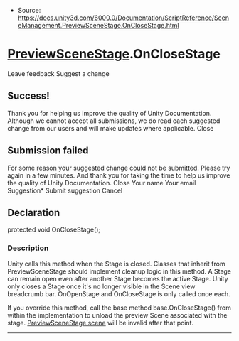 * Source: https://docs.unity3d.com/6000.0/Documentation/ScriptReference/SceneManagement.PreviewSceneStage.OnCloseStage.html

#  [PreviewSceneStage](https://docs.unity3d.com/6000.0/Documentation/ScriptReference/SceneManagement.PreviewSceneStage.html).OnCloseStage
Leave feedback
Suggest a change
## Success!
Thank you for helping us improve the quality of Unity Documentation. Although we cannot accept all submissions, we do read each suggested change from our users and will make updates where applicable.
Close
## Submission failed
For some reason your suggested change could not be submitted. Please <a>try again</a> in a few minutes. And thank you for taking the time to help us improve the quality of Unity Documentation.
Close
Your name Your email Suggestion* Submit suggestion
Cancel
## Declaration
protected void OnCloseStage(); 
### Description
Unity calls this method when the Stage is closed. Classes that inherit from PreviewSceneStage should implement cleanup logic in this method.
A Stage can remain open even after another Stage becomes the active Stage. Unity only closes a Stage once it's no longer visible in the Scene view breadcrumb bar. OnOpenStage and OnCloseStage is only called once each.  
  
If you override this method, call the base method base.OnCloseStage() from within the implementation to unload the preview Scene associated with the stage. [PreviewSceneStage.scene](https://docs.unity3d.com/6000.0/Documentation/ScriptReference/SceneManagement.PreviewSceneStage-scene.html) will be invalid after that point.
* * *
